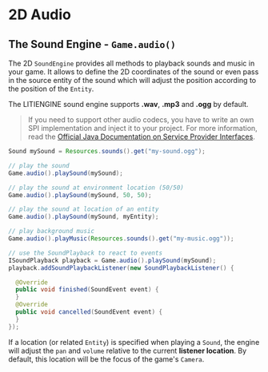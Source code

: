 # 2D Audio

## The Sound Engine - `Game.audio()`

The 2D `SoundEngine` provides all methods to playback sounds and music in your game. It allows to define the 2D coordinates of the sound or even pass in the source entity of the sound which will adjust the position according to the position of the `Entity`.

The LITIENGINE sound engine supports **.wav**, **.mp3** and **.ogg** by default.

> If you need to support other audio codecs, you have to write an own SPI implementation and inject it to your project. For more information, read the [Official Java Documentation on Service Provider Interfaces](https://docs.oracle.com/javase/tutorial/sound/SPI-intro.html).

```java
Sound mySound = Resources.sounds().get("my-sound.ogg");

// play the sound
Game.audio().playSound(mySound);

// play the sound at environment location (50/50)
Game.audio().playSound(mySound, 50, 50);

// play the sound at location of an entity
Game.audio().playSound(mySound, myEntity);

// play background music
Game.audio().playMusic(Resources.sounds().get("my-music.ogg"));

// use the SoundPlayback to react to events
ISoundPlayback playback = Game.audio().playSound(mySound);
playback.addSoundPlaybackListener(new SoundPlaybackListener() {

  @Override
  public void finished(SoundEvent event) {
  }
  @Override
  public void cancelled(SoundEvent event) {
  }
});
```

If a location \(or related `Entity`\) is specified when playing a `Sound`, the engine will adjust the `pan` and `volume` relative to the current **listener location**. By default, this location will be the focus of the game's `Camera`.

